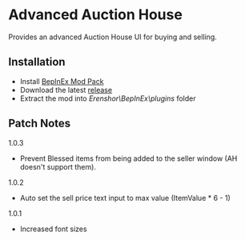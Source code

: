 # Advanced Auction House

Provides an advanced Auction House UI for buying and selling.
## Installation
- Install [BepInEx Mod Pack](https://thunderstore.io/package/bbepis/BepInExPack/)
- Download the latest [release](https://github.com/drizzlx/Erenshor-AdvancedAuctionHouse/releases)
- Extract the mod into *Erenshor\BepInEx\plugins* folder

## Patch Notes
1.0.3
- Prevent Blessed items from being added to the seller window (AH doesn't support them).

1.0.2
- Auto set the sell price text input to max value (ItemValue * 6 - 1)

1.0.1
- Increased font sizes